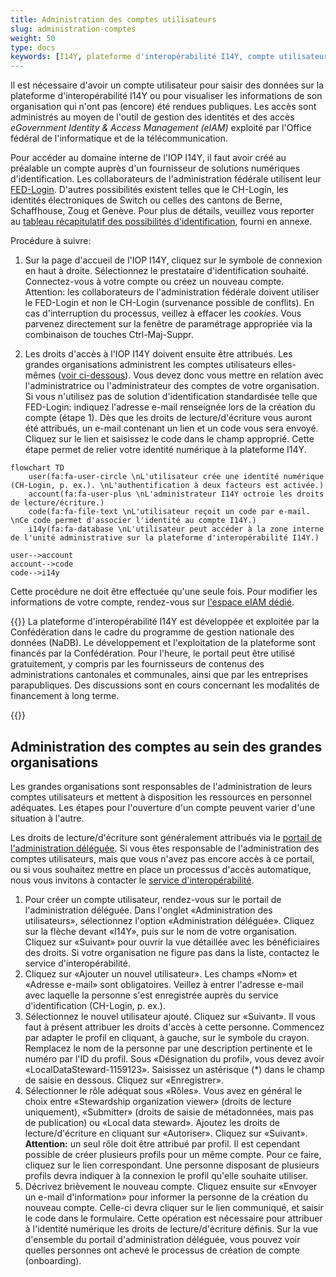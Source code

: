 ```yaml
---
title: Administration des comptes utilisateurs
slug: administration-comptes
weight: 50
type: docs
keywords: [I14Y, plateforme d'interopérabilité I14Y, compte utilisateur, compte, accès, EIAM, login, connexion]
---
```


Il est nécessaire d'avoir un compte utilisateur pour saisir des données sur la plateforme d'interopérabilité I14Y ou pour visualiser les informations de son organisation qui n'ont pas (encore) été rendues publiques. Les accès sont administrés au moyen de l'outil de gestion des identités et des accès _eGovernment Identity & Access Management (eIAM)_ exploité par l'Office fédéral de l'informatique et de la télécommunication.  

Pour accéder au domaine interne de l'IOP I14Y, il faut avoir créé au préalable un compte auprès d'un fournisseur de solutions numériques d'identification. Les collaborateurs de l'administration fédérale utilisent leur [FED-Login](https://www.eiam.swiss). D'autres possibilités existent telles que le CH-Login, les identités électroniques de Switch ou celles des cantons de Berne, Schaffhouse, Zoug et Genève. Pour plus de détails, veuillez vous reporter au [tableau récapitulatif des possibilités d'identification](/handbook/de/anhang/eiam), fourni en annexe. 

Procédure à suivre:

1. Sur la page d'accueil de l'IOP I14Y, cliquez sur le symbole de connexion en haut à droite. Sélectionnez le prestataire d'identification souhaité. Connectez-vous à votre compte ou créez un nouveau compte. Attention: les collaborateurs de l'administration fédérale doivent utiliser le FED-Login et non le CH-Login (survenance possible de conflits). En cas d'interruption du processus, veillez à effacer les _cookies_. Vous parvenez directement sur la fenêtre de paramétrage appropriée via la combinaison de touches Ctrl-Maj-Suppr. 

2. Les droits d'accès à l'IOP I14Y doivent ensuite être attribués. Les grandes organisations administrent les comptes utilisateurs elles-mêmes ([voir ci-dessous](#kontenverwaltung-in-grösseren-organisationen)). Vous devez donc vous mettre en relation avec l'administratrice ou l'administrateur des comptes de votre organisation. Si vous n'utilisez pas de solution d'identification standardisée telle que FED-Login: indiquez l'adresse e-mail renseignée lors de la création du compte (étape 1). Dès que les droits de lecture/d'écriture vous auront été attribués, un e-mail contenant un lien et un code vous sera envoyé. Cliquez sur le lien et saisissez le code dans le champ approprié. Cette étape permet de relier votre identité numérique à la plateforme I14Y.  

```mermaid
flowchart TD
    user(fa:fa-user-circle \nL'utilisateur crée une identité numérique (CH-Login, p. ex.). \nL'authentification à deux facteurs est activée.)
    account(fa:fa-user-plus \nL'administrateur I14Y octroie les droits de lecture/écriture.)
    code(fa:fa-file-text \nL'utilisateur reçoit un code par e-mail. \nCe code permet d'associer l'identité au compte I14Y.)
    i14y(fa:fa-database \nL'utilisateur peut accéder à la zone interne de l'unité administrative sur la plateforme d'interopérabilité I14Y.)

user-->account
account-->code
code-->i14y
```

Cette procédure ne doit être effectuée qu'une seule fois. Pour modifier les informations de votre compte, rendez-vous sur [l'espace eIAM dédié](https://www.myaccount.eiam.admin.ch). 

{{<alert title="Combien coûte un compte utilisateur?" color="info" >}}
La plateforme d'interopérabilité I14Y est développée et exploitée par la Confédération dans le cadre du programme de gestion nationale des données (NaDB). Le développement et l'exploitation de la plateforme sont financés par la Confédération. Pour l'heure, le portail peut être utilisé gratuitement, y compris par les fournisseurs de contenus des administrations cantonales et communales, ainsi que par les entreprises parapubliques. Des discussions sont en cours concernant les modalités de financement à long terme. 

{{</alert>}}

## Administration des comptes au sein des grandes organisations 

Les grandes organisations sont responsables de l'administration de leurs comptes utilisateurs et mettent à disposition les ressources en personnel adéquates. Les étapes pour l'ouverture d'un compte peuvent varier d'une situation à l'autre.

Les droits de lecture/d'écriture sont généralement attribués via le [portail de l'administration déléguée](https://www.portal.eiam.admin.ch/). Si vous êtes responsable de l'administration des comptes utilisateurs, mais que vous n'avez pas encore accès à ce portail, ou si vous souhaitez mettre en place un processus d'accès automatique, nous vous invitons à contacter le [service d'interopérabilité](mailto:i14y@bfs.admin.ch). 

1. Pour créer un compte utilisateur, rendez-vous sur le portail de l'administration déléguée. Dans l'onglet «Administration des utilisateurs», sélectionnez l'option «Administration déléguée». Cliquez sur la flèche devant «I14Y», puis sur le nom de votre organisation. Cliquez sur «Suivant» pour ouvrir la vue détaillée avec les bénéficiaires des droits. Si votre organisation ne figure pas dans la liste, contactez le service d'interopérabilité.
2. Cliquez sur «Ajouter un nouvel utilisateur». Les champs «Nom» et «Adresse e-mail» sont obligatoires. Veillez à entrer l'adresse e-mail avec laquelle la personne s'est enregistrée auprès du service d'identification (CH-Login, p. ex.). 
3. Sélectionnez le nouvel utilisateur ajouté. Cliquez sur «Suivant». Il vous faut à présent attribuer les droits d'accès à cette personne. Commencez par adapter le profil en cliquant, à gauche, sur le symbole du crayon. Remplacez le nom de la personne par une description pertinente et le numéro par l'ID du profil. Sous «Désignation du profil», vous devez avoir «LocalDataSteward-1159123». Saisissez un astérisque (*) dans le champ de saisie en dessous. Cliquez sur «Enregistrer».
4. Sélectionner le rôle adéquat sous «Rôles». Vous avez en général le choix entre «Stewardship organization viewer» (droits de lecture uniquement), «Submitter» (droits de saisie de métadonnées, mais pas de publication) ou «Local data steward». Ajoutez les droits de lecture/d'écriture en cliquant sur «Autoriser». Cliquez sur «Suivant». __Attention:__ un seul rôle doit être attribué par profil. Il est cependant possible de créer plusieurs profils pour un même compte. Pour ce faire, cliquez sur le lien correspondant. Une personne disposant de plusieurs profils devra indiquer à la connexion le profil qu'elle souhaite utiliser.   
5. Décrivez brièvement le nouveau compte. Cliquez ensuite sur «Envoyer un e-mail d'information» pour informer la personne de la création du nouveau compte. Celle-ci devra cliquer sur le lien communiqué, et saisir le code dans le formulaire. Cette opération est nécessaire pour attribuer à l'identité numérique les droits de lecture/d'écriture définis. Sur la vue d'ensemble du portail d'administration déléguée, vous pouvez voir quelles personnes ont achevé le processus de création de compte (onboarding).